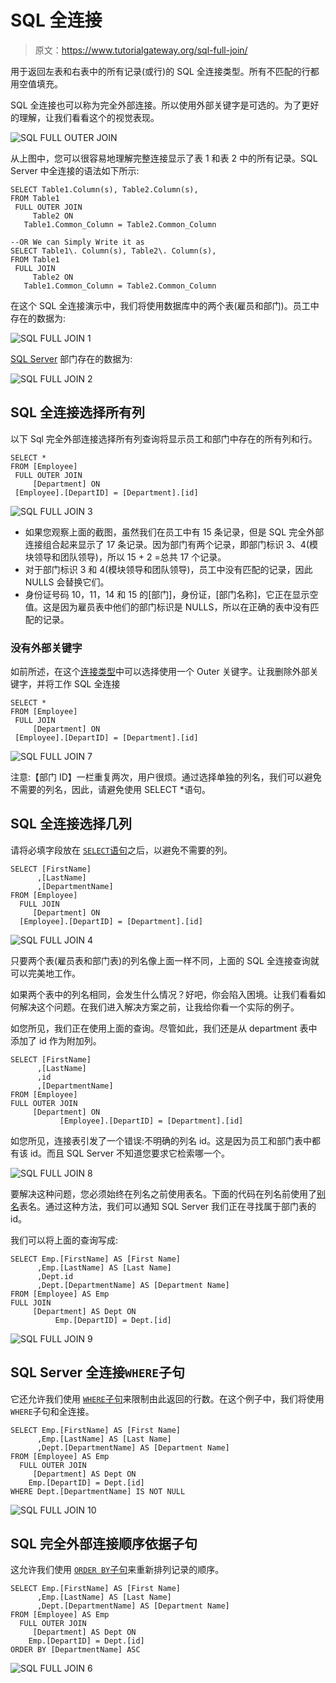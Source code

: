 # SQL 全连接

> 原文：<https://www.tutorialgateway.org/sql-full-join/>

用于返回左表和右表中的所有记录(或行)的 SQL 全连接类型。所有不匹配的行都用空值填充。

SQL 全连接也可以称为完全外部连接。所以使用外部关键字是可选的。为了更好的理解，让我们看看这个的视觉表现。

![SQL FULL OUTER JOIN](img/7e79b6c42e1e2838855aa125b4a69de0.png)

从上图中，您可以很容易地理解完整连接显示了表 1 和表 2 中的所有记录。SQL Server 中全连接的语法如下所示:

```
SELECT Table1.Column(s), Table2.Column(s),
FROM Table1
 FULL OUTER JOIN
     Table2 ON
   Table1.Common_Column = Table2.Common_Column

--OR We can Simply Write it as
SELECT Table1\. Column(s), Table2\. Column(s),
FROM Table1
 FULL JOIN
     Table2 ON
   Table1.Common_Column = Table2.Common_Column
```

在这个 SQL 全连接演示中，我们将使用数据库中的两个表(雇员和部门)。员工中存在的数据为:

![SQL FULL JOIN 1](img/0818dbcbb8a8dbe7dd9cff0fa2bed373.png)

[SQL Server](https://www.tutorialgateway.org/sql/) 部门存在的数据为:

![SQL FULL JOIN 2](img/aff47d2ce5cff6a22067a68da5303b1c.png)

## SQL 全连接选择所有列

以下 Sql 完全外部连接选择所有列查询将显示员工和部门中存在的所有列和行。

```
SELECT *
FROM [Employee]
 FULL OUTER JOIN
     [Department] ON
 [Employee].[DepartID] = [Department].[id]
```

![SQL FULL JOIN 3](img/c0a56ad7b6954238202b5052ec93747c.png)

*   如果您观察上面的截图，虽然我们在员工中有 15 条记录，但是 SQL 完全外部连接组合起来显示了 17 条记录。因为部门有两个记录，即部门标识 3、4(模块领导和团队领导)，所以 15 + 2 =总共 17 个记录。
*   对于部门标识 3 和 4(模块领导和团队领导)，员工中没有匹配的记录，因此 NULLS 会替换它们。
*   身份证号码 10，11，14 和 15 的[部门]，身份证，[部门名称]，它正在显示空值。这是因为雇员表中他们的部门标识是 NULLS，所以在正确的表中没有匹配的记录。

### 没有外部关键字

如前所述，在这个[连接类型](https://www.tutorialgateway.org/sql-joins/)中可以选择使用一个 Outer 关键字。让我删除外部关键字，并将工作 SQL 全连接

```
SELECT *
FROM [Employee]
 FULL JOIN
     [Department] ON
 [Employee].[DepartID] = [Department].[id]
```

![SQL FULL JOIN 7](img/a0e8be091d20bb570e98fb24c5bbd762.png)

注意:【部门 ID】一栏重复两次，用户很烦。通过选择单独的列名，我们可以避免不需要的列名，因此，请避免使用 SELECT *语句。

## SQL 全连接选择几列

请将必填字段放在 [`SELECT`语句](https://www.tutorialgateway.org/sql-select-statement/)之后，以避免不需要的列。

```
SELECT [FirstName]
      ,[LastName]
      ,[DepartmentName]
FROM [Employee]
  FULL JOIN
     [Department] ON
  [Employee].[DepartID] = [Department].[id]

```

![SQL FULL JOIN 4](img/cc2908dfd66d8e3c053230e3a7b9f300.png)

只要两个表(雇员表和部门表)的列名像上面一样不同，上面的 SQL 全连接查询就可以完美地工作。

如果两个表中的列名相同，会发生什么情况？好吧，你会陷入困境。让我们看看如何解决这个问题。在我们进入解决方案之前，让我给你看一个实际的例子。

如您所见，我们正在使用上面的查询。尽管如此，我们还是从 department 表中添加了 id 作为附加列。

```
SELECT [FirstName]
      ,[LastName]
      ,id
      ,[DepartmentName]
FROM [Employee]
FULL OUTER JOIN
     [Department] ON
           [Employee].[DepartID] = [Department].[id]
```

如您所见，连接表引发了一个错误:不明确的列名 id。这是因为员工和部门表中都有该 id。而且 SQL Server 不知道您要求它检索哪一个。

![SQL FULL JOIN 8](img/70d1fff9e100d32a682cf51e74bb8852.png)

要解决这种问题，您必须始终在列名之前使用表名。下面的代码在列名前使用了[别名](https://www.tutorialgateway.org/sql-alias/)表名。通过这种方法，我们可以通知 SQL Server 我们正在寻找属于部门表的 id。

我们可以将上面的查询写成:

```
SELECT Emp.[FirstName] AS [First Name]
      ,Emp.[LastName] AS [Last Name]
	  ,Dept.id 
      ,Dept.[DepartmentName] AS [Department Name]
FROM [Employee] AS Emp
FULL JOIN
     [Department] AS Dept ON
          Emp.[DepartID] = Dept.[id]
```

![SQL FULL JOIN 9](img/43c25a4a66ea2094c9a5844c2464b8da.png)

## SQL Server 全连接`WHERE`子句

它还允许我们使用 [`WHERE`子句](https://www.tutorialgateway.org/sql-where-clause/)来限制由此返回的行数。在这个例子中，我们将使用`WHERE`子句和全连接。

```
SELECT Emp.[FirstName] AS [First Name]
      ,Emp.[LastName] AS [Last Name]
      ,Dept.[DepartmentName] AS [Department Name]
FROM [Employee] AS Emp
  FULL OUTER JOIN
     [Department] AS Dept ON
    Emp.[DepartID] = Dept.[id]
WHERE Dept.[DepartmentName] IS NOT NULL
```

![SQL FULL JOIN 10](img/028c063b604a935713c7a0dded4809c3.png)

## SQL 完全外部连接顺序依据子句

这允许我们使用 [`ORDER BY`子句](https://www.tutorialgateway.org/sql-order-by-clause/)来重新排列记录的顺序。

```
SELECT Emp.[FirstName] AS [First Name]
      ,Emp.[LastName] AS [Last Name]
      ,Dept.[DepartmentName] AS [Department Name]
FROM [Employee] AS Emp
  FULL OUTER JOIN
     [Department] AS Dept ON
    Emp.[DepartID] = Dept.[id]
ORDER BY [DepartmentName] ASC
```

![SQL FULL JOIN 6](img/a7b95a9ae3eabff13ccf6e57d89017e2.png)